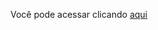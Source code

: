 Você pode acessar clicando <a href="http://ec2-18-230-176-218.sa-east-1.compute.amazonaws.com/">aqui</a>
